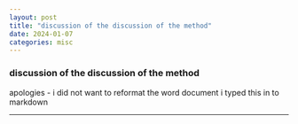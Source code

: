 ```yaml
---
layout: post
title: "discussion of the discussion of the method"
date: 2024-01-07
categories: misc
---
```


### discussion of the discussion of the method

apologies - i did not want to reformat the word document i typed this in to markdown

---

<object data="hjelfman.com/discussionmethod.pdf" width="100%" height="100%" type='application/pdf'></object>
